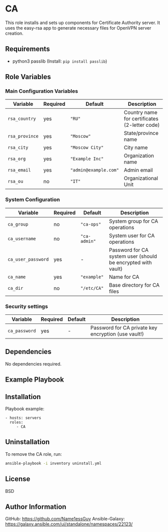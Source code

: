 CA
=========

This role installs and sets up components for Certificate Authority server. It uses the easy-rsa app to generate necessary files for OpenVPN server creation.

Requirements
------------

- python3 passlib (Install: `pip install passlib`)

Role Variables
--------------

### Main Configuration Variables

| Variable           | Required | Default               | Description                                                  |
|--------------------|----------|-----------------------|--------------------------------------------------------------|
| `rsa_country`      | yes      | `"RU"`                | Country name for certificates (2-letter code)                |
| `rsa_province`     | yes      | `"Moscow"`            | State/province name                                          |
| `rsa_city`         | yes      | `"Moscow City"`       | City name                                                    |
| `rsa_org`          | yes      | `"Example Inc"`       | Organization name                                            |
| `rsa_email`        | yes      | `"admin@example.com"` | Admin email                                                  |
| `rsa_ou`           | no       | `"IT"`                | Organizational Unit                                          |

### System Configuration

| Variable           | Required | Default               | Description                                                  |
|--------------------|----------|-----------------------|--------------------------------------------------------------|
| `ca_group`         | no       | `"ca-ops"`            | System group for CA operations                               |
| `ca_username`      | no       | `"ca-admin"`          | System user for CA operations                                |
| `ca_user_password` | yes      | -                     | Password for CA system user (should be encrypted with vault) |
| `ca_name`          | yes      | `"example"`           | Name for CA                                                  |
| `ca_dir`           | no       | `"/etc/CA"`           | Base directory for CA files                                  |

### Security settings

| Variable           | Required | Default               | Description                                                  |
|--------------------|----------|-----------------------|--------------------------------------------------------------|
| `ca_password`      | yes      | -                     | Password for CA private key encryption (use vault!)          |


Dependencies
------------

No dependencies required.

Example Playbook
----------------

## Installation 

Playbook example:

    - hosts: servers
      roles:
         - CA

## Uninstallation  

To remove the CA role, run:  
```bash  
ansible-playbook -i inventory uninstall.yml 
```

License
-------

BSD

Author Information
------------------

GitHub: https://github.com/Name1essGuy
Ansible-Galaxy: https://galaxy.ansible.com/ui/standalone/namespaces/22123/
